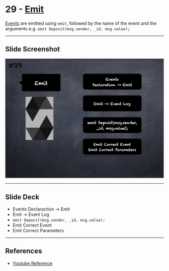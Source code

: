 # 29 - [Emit](Emit.md)
[Events](Events.md) are emitted using `emit`, followed by the name of the event and the arguments e.g. `emit Deposit(msg.sender, _id, msg.value);`

___
## Slide Screenshot
![029.png](../../images/2.%20Solidity%20101/029.png)
___
## Slide Deck
- Events Declaraction -> Emit
- Emit -> Event Log
- `emit Deposit(msg.sender, _id, msg.value);`
- Emit Correct Event
- Emit Correct Parameters
___
## References
- [Youtube Reference](https://youtu.be/TCl1IcGl_3I?t=693)


